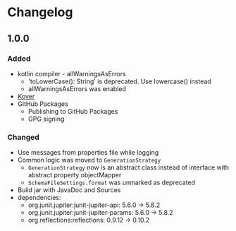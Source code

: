 # Changelog

## 1.0.0

### Added
- kotlin compiler - allWarningsAsErrors
  - 'toLowerCase(): String' is deprecated. Use lowercase() instead
  - allWarningsAsErrors was enabled
- [Kover](https://github.com/Kotlin/kotlinx-kover)
- GitHub Packages
  - Publishing to GitHub Packages
  - GPG signing

### Changed
- Use messages from properties file while logging
- Common logic was moved to `GenerationStrategy`
  - `GenerationStrategy` now is an abstract class instead of interface with abstract property objectMapper
  - `SchemaFileSettings.format` was unmarked as deprecated
- Build jar with JavaDoc and Sources
- dependencies:
  - org.junit.jupiter:junit-jupiter-api: 5.6.0 -> 5.8.2
  - org.junit.jupiter:junit-jupiter-params: 5.6.0 -> 5.8.2
  - org.reflections:reflections: 0.9.12 -> 0.10.2